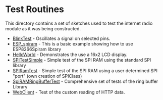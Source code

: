 # Test Routines

This directory contains a set of sketches used to test the internet radio module
as it was being constructed.

* [BlinkTest](./BlinkTest) - Oscillates a signal on selected pins.
* [ESP_spiram](./ESP_spiram) - This is a basic example showing how to use ESP8266Spiram library
* [HelloWorld](./LCDHelloWorldLCD)  - Demonstrates the use a 16x2 LCD display.
* [SPITestSimple](./SPITestSimple) - Simple test of the SPI RAM using the standard SPI library
* [SPIRamTest](./SPIRamTest) - Simple test of the SPI RAM using a user  determined SPI "port" (own creation of SPIClass)
* [SpiRAMRingBufferTest](./SpiRAMRingBufferTest) - Comprehensive set of tests of the ring buffer Library
* [WebClient](./WebClient) - Test of the custom reading of HTTP data.
